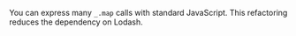 You can express many `_.map` calls with standard JavaScript. This refactoring reduces the dependency on Lodash.